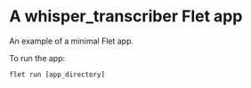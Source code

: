 # A whisper_transcriber Flet app

An example of a minimal Flet app.

To run the app:

```
flet run [app_directory]
```